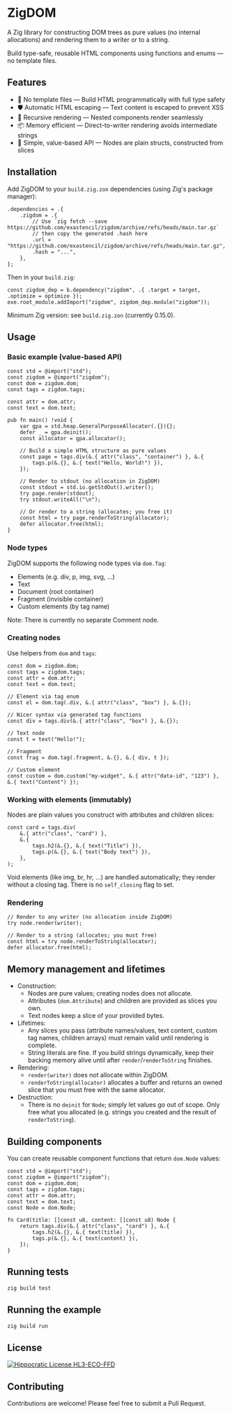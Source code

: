# ZigDOM

A Zig library for constructing DOM trees as pure values (no internal
allocations) and rendering them to a writer or to a string.

Build type-safe, reusable HTML components using functions and
enums — no template files.

## Features

- 🔧 No template files — Build HTML programmatically with full type safety
- 🛡️ Automatic HTML escaping — Text content is escaped to prevent XSS
- 🌳 Recursive rendering — Nested components render seamlessly
- 📦 Memory efficient — Direct-to-writer rendering avoids intermediate strings
- 🎯 Simple, value-based API — Nodes are plain structs, constructed from slices

## Installation

Add ZigDOM to your `build.zig.zon` dependencies (using Zig's package manager):

```zig
.dependencies = .{
    .zigdom = .{
        // Use `zig fetch --save https://github.com/exastencil/zigdom/archive/refs/heads/main.tar.gz`
        // then copy the generated .hash here
        .url = "https://github.com/exastencil/zigdom/archive/refs/heads/main.tar.gz",
        .hash = "...",
    },
};
```

Then in your `build.zig`:

```zig
const zigdom_dep = b.dependency("zigdom", .{ .target = target, .optimize = optimize });
exe.root_module.addImport("zigdom", zigdom_dep.module("zigdom"));
```

Minimum Zig version: see `build.zig.zon` (currently 0.15.0).

## Usage

### Basic example (value-based API)

```zig
const std = @import("std");
const zigdom = @import("zigdom");
const dom = zigdom.dom;
const tags = zigdom.tags;

const attr = dom.attr;
const text = dom.text;

pub fn main() !void {
    var gpa = std.heap.GeneralPurposeAllocator(.{}){};
    defer _ = gpa.deinit();
    const allocator = gpa.allocator();

    // Build a simple HTML structure as pure values
    const page = tags.div(&.{ attr("class", "container") }, &.{
        tags.p(&.{}, &.{ text("Hello, World!") }),
    });

    // Render to stdout (no allocation in ZigDOM)
    const stdout = std.io.getStdOut().writer();
    try page.render(stdout);
    try stdout.writeAll("\n");

    // Or render to a string (allocates; you free it)
    const html = try page.renderToString(allocator);
    defer allocator.free(html);
}
```

### Node types

ZigDOM supports the following node types via `dom.Tag`:

- Elements (e.g. div, p, img, svg, ...)
- Text
- Document (root container)
- Fragment (invisible container)
- Custom elements (by tag name)

Note: There is currently no separate Comment node.

### Creating nodes

Use helpers from `dom` and `tags`:

```zig
const dom = zigdom.dom;
const tags = zigdom.tags;
const attr = dom.attr;
const text = dom.text;

// Element via tag enum
const el = dom.tag(.div, &.{ attr("class", "box") }, &.{});

// Nicer syntax via generated tag functions
const div = tags.div(&.{ attr("class", "box") }, &.{});

// Text node
const t = text("Hello!");

// Fragment
const frag = dom.tag(.fragment, &.{}, &.{ div, t });

// Custom element
const custom = dom.custom("my-widget", &.{ attr("data-id", "123") }, &.{ text("Content") });
```

### Working with elements (immutably)

Nodes are plain values you construct with attributes and children slices:

```zig
const card = tags.div(
    &.{ attr("class", "card") },
    &.{
        tags.h2(&.{}, &.{ text("Title") }),
        tags.p(&.{}, &.{ text("Body text") }),
    },
);
```

Void elements (like img, br, hr, ...) are handled automatically; they render without a closing tag. There is no `self_closing` flag to set.

### Rendering

```zig
// Render to any writer (no allocation inside ZigDOM)
try node.render(writer);

// Render to a string (allocates; you must free)
const html = try node.renderToString(allocator);
defer allocator.free(html);
```

## Memory management and lifetimes

- Construction:
  - Nodes are pure values; creating nodes does not allocate.
  - Attributes (`dom.Attribute`) and children are provided as slices you own.
  - Text nodes keep a slice of your provided bytes.
- Lifetimes:
  - Any slices you pass (attribute names/values, text content, custom tag names, children arrays) must remain valid until rendering is complete.
  - String literals are fine. If you build strings dynamically, keep their backing memory alive until after `render`/`renderToString` finishes.
- Rendering:
  - `render(writer)` does not allocate within ZigDOM.
  - `renderToString(allocator)` allocates a buffer and returns an owned slice that you must free with the same allocator.
- Destruction:
  - There is no `deinit` for `Node`; simply let values go out of scope. Only free what you allocated (e.g. strings you created and the result of `renderToString`).

## Building components

You can create reusable component functions that return `dom.Node` values:

```zig
const std = @import("std");
const zigdom = @import("zigdom");
const dom = zigdom.dom;
const tags = zigdom.tags;
const attr = dom.attr;
const text = dom.text;
const Node = dom.Node;

fn Card(title: []const u8, content: []const u8) Node {
    return tags.div(&.{ attr("class", "card") }, &.{
        tags.h2(&.{}, &.{ text(title) }),
        tags.p(&.{}, &.{ text(content) }),
    });
}
```

## Running tests

```bash
zig build test
```

## Running the example

```bash
zig build run
```

## License

[![Hippocratic License HL3-ECO-FFD](https://img.shields.io/static/v1?label=Hippocratic%20License&message=HL3-ECO-FFD&labelColor=5e2751&color=bc8c3d)](https://firstdonoharm.dev/version/3/0/eco-ffd.html)

## Contributing

Contributions are welcome! Please feel free to submit a Pull Request.
